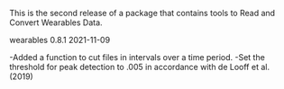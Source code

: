 This is the second release of a package that contains tools to Read and Convert Wearables Data.

wearables 0.8.1
2021-11-09

-Added a function to cut files in intervals over a time period. 
-Set the threshold for peak detection to .005 in accordance with de Looff et al. (2019)